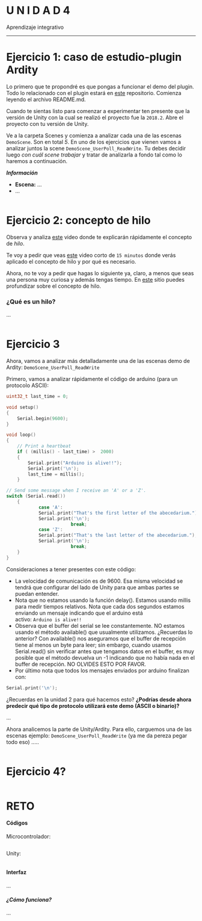 # U N I D A D  4
Aprendizaje integrativo
_________________________________________________________________________________________________________________________________________________________________________________________
# Ejercicio 1: caso de estudio-plugin Ardity
Lo primero que te propondré es que pongas a funcionar el demo del plugin. Todo lo relacionado con el plugin estará en [este](https://github.com/DWilches/Ardity) repositorio. Comienza leyendo el archivo README.md.

Cuando te sientas listo para comenzar a experimentar ten presente que la versión de Unity con la cual se realizó el proyecto fue la `2018.2`.  Abre el proyecto con tu versión de Unity.

Ve a la carpeta Scenes y comienza a analizar cada una de las escenas `DemoScene`. Son en total *5*. En uno de los ejercicios que vienen vamos a analizar juntos la scene `DemoScene_UserPoll_ReadWrite`. Tu debes decidir luego *con cuál scene trabajar* y tratar de analizarla a fondo tal como lo haremos a continuación.

***Información***
- **Escena:** ...
- ...

``` c++

```


# Ejercicio 2: concepto de hilo
Observa y analiza [este](https://youtu.be/5wpSidCEJn4) video donde te explicarán rápidamente el concepto de *hilo*.

Te voy a pedir que veas [este](https://youtu.be/nv1NUR-qjcU) video corto de `15 minutos` donde verás aplicado el concepto de hilo y por qué es necesario.

Ahora, no te voy a pedir que hagas lo siguiente ya, claro, a menos que seas una persona muy curiosa y además tengas tiempo. En [este](https://learn.microsoft.com/en-us/dotnet/standard/threading/managed-threading-basics) sitio puedes profundizar sobre el concepto de hilo.

### ¿Qué es un hilo? 
...



``` c++

```


# Ejercicio 3
Ahora, vamos a analizar más detalladamente una de las escenas demo de Ardity: `DemoScene_UserPoll_ReadWrite`

Primero, vamos a analizar rápidamente el código de arduino (para un protocolo ASCII):
``` c++
uint32_t last_time = 0;

void setup()
{
    Serial.begin(9600);
}

void loop()
{
	// Print a heartbeat
	if ( (millis() - last_time) >  2000)
    {
        Serial.print("Arduino is alive!!");
        Serial.print('\n');
        last_time = millis();
    }

// Send some message when I receive an 'A' or a 'Z'.
switch (Serial.read())
    {
			case 'A':
            Serial.print("That's the first letter of the abecedarium.");
            Serial.print('\n');
						break;
			case 'Z':
            Serial.print("That's the last letter of the abecedarium.");
            Serial.print('\n');
						break;
    }
}
```
Consideraciones a tener presentes con este código:

- La velocidad de comunicación es de 9600. Esa misma velocidad se tendrá que configurar del lado de Unity para que ambas partes se puedan entender.
- Nota que no estamos usando la función delay(). Estamos usando millis para medir tiempos relativos. Nota que cada dos segundos estamos enviando un mensaje indicando que el arduino está activo: `Arduino is alive!!`
- Observa que el buffer del serial se lee constantemente. NO estamos usando el método available() que usualmente utilizamos. ¿Recuerdas lo anterior? Con available() nos aseguramos que el buffer de recepción tiene al menos un byte para leer; sin embargo, cuando usamos Serial.read() sin verificar antes que tengamos datos en el buffer, es muy posible que el método devuelva un -1 indicando que no había nada en el buffer de recepción. NO OLVIDES ESTO POR FAVOR.
- Por último nota que todos los mensajes enviados por arduino finalizan con:
``` c++
Serial.print('\n');
```
¿Recuerdas en la unidad 2 para qué hacemos esto? **¿Podrías desde ahora predecir qué tipo de protocolo utilizará este demo (ASCII o binario)?**

...

Ahora analicemos la parte de Unity/Ardity. Para ello, carguemos una de las escenas ejemplo: `DemoScene_UserPoll_ReadWrite` (ya me da pereza pegar todo eso) .....


``` c++

```

# Ejercicio 4?



``` c++

```

# RETO


#### Códigos
Microcontrolador:
``` c++

```
Unity:
``` c++

```
#### Interfaz
...

#### *¿Cómo funciona?*
...









